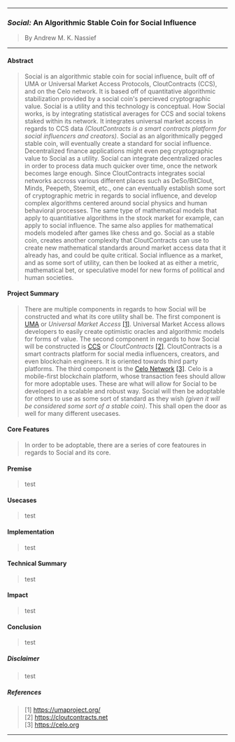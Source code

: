 ___
### *Social:* An Algorithmic Stable Coin for Social Influence
> By Andrew M. K. Nassief
___

#### Abstract
> Social is an algorithmic stable coin for social influence, built off of UMA or Universal Market Access Protocols, CloutContracts (CCS), and on the Celo network. It is based off of quantitative algorithmic stabilization provided by a social coin's percieved cryptographic value. Social is a utility and this technology is conceptual. How Social works, is by integrating statistical averages for CCS and social tokens staked within its network. It integrates universal market access in regards to CCS data *(CloutContracts is a smart contracts platform for social influencers and creators)*. Social as an algorithmically pegged stable coin, will eventually create a standard for social influence. Decentralized finance applications might even peg cryptographic value to Social as a utility. Social can integrate decentralized oracles in order to process data much quicker over time, once the network becomes large enough. Since CloutContracts integrates social networks accross various different places such as DeSo/BitClout, Minds, Peepeth, Steemit, etc., one can eventually establish some sort of cryptographic metric in regards to social influence, and develop complex algorithms centered around social physics and human behavioral processes. The same type of mathematical models that apply to quantitiative algorithms in the stock market for example, can apply to social influence. The same also applies for mathematical models modeled after games like chess and go. Social as a stable coin, creates another complexity that CloutContracts can use to create new mathematical standards around market access data that it already has, and could be quite critical. Social influence as a market, and as some sort of utility, can then be looked at as either a metric, mathematical bet, or speculative model for new forms of political and human societies.

#### Project Summary
> There are multiple components in regards to how Social will be constructed and what its core utility shall be. The first component is [UMA](https://umaproject.org/) or *Universal Market Access* [[1]](https://umaproject.org/). Universal Market Access allows developers to easily create optimistic oracles and algorithmic models for forms of value. The second component in regards to how Social will be constructed is [CCS](https://cloutcontracts.net) or *CloutContracts* [[2]](https://cloutcontracts.net). CloutContracts is a smart contracts platform for social media influencers, creators, and even blockchain engineers. It is oriented towards third party platforms. The third component is the [Celo Network](https://celo.org/) [[3]](https://celo.org/). Celo is a mobile-first blockchain platform, whose transaction fees should allow for more adoptable uses. These are what will allow for Social to be developed in a scalable and robust way. Social will then be adoptable for others to use as some sort of standard as they wish *(given it will be considered some sort of a stable coin)*. This shall open the door as well for many different usecases.

#### Core Features
> In order to be adoptable, there are a series of core featoures in regards to Social and its core. 

#### Premise
> test

#### Usecases
> test

#### Implementation
> test

#### Technical Summary
> test

#### Impact
> test

#### Conclusion
> test

##### Disclaimer
> test

##### References
> [1] https://umaproject.org/ \
> [2] https://cloutcontracts.net \
> [3] https://celo.org

___
